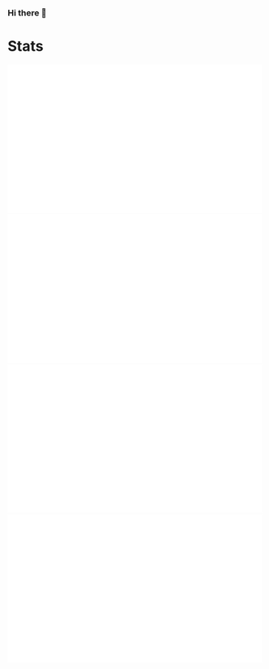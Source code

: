 ### Hi there 👋

<!--
**Colepng/Colepng** is a ✨ _special_ ✨ repository because its `README.md` (this file) appears on your GitHub profile.

Here are some ideas to get you started:

- 🔭 I’m currently working on ...
- 🌱 I’m currently learning ...
- 👯 I’m looking to collaborate on ...
- 🤔 I’m looking for help with ...
- 💬 Ask me about ...
- 📫 How to reach me: ...
- 😄 Pronouns: ...
- ⚡ Fun fact: ...
-->

# Stats
![](https://raw.githubusercontent.com/Colepng/github-stats/master/generated/overview.svg#gh-dark-mode-only)
![](https://raw.githubusercontent.com/Colepng/github-stats/master/generated/overview.svg#gh-light-mode-only)
![](https://raw.githubusercontent.com/Colepng/github-stats/master/generated/languages.svg#gh-dark-mode-only)
![](https://raw.githubusercontent.com/Colepng/github-stats/master/generated/languages.svg#gh-light-mode-only)
